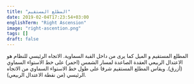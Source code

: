 ```yaml
---
title: "المطلع المستقيم"
date: 2019-02-04T17:23:54+03:00
englishTerm: "Right Ascension"
image: "right-ascention.png"
tags: []
draft: false
---
```


المطلع المستقيم و الميل كما يرى من داخل القبة السماوية. الاتجاه الرئيسي للنظام هو الاعتدال الربيعي العقدة الصاعدة لمسار الشمس (احمر) على خط الاستواء السماوي (أزرق). ويقاس المطلع المستقيم شرقا على طول خط الاستواء السماوي من الاتجاه الرئيسي (من نقطة الاعتدال الربيعي).


